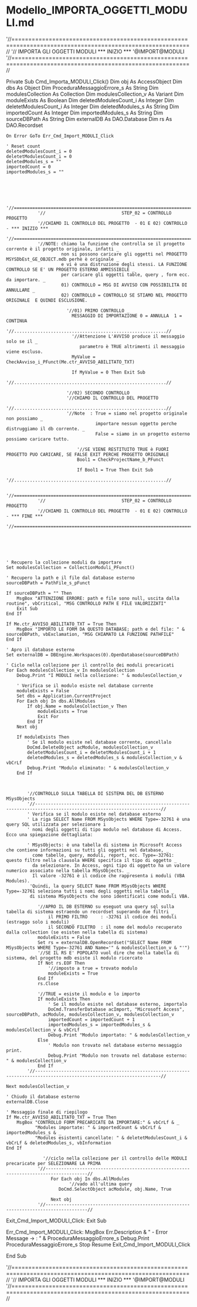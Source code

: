 # Modello_IMPORTA_OGGETTI_MODULI.md


'//==========================================================================================================//
'// IMPORTA GLI OGGETTI MODULI *** INIZIO *** '@IMPORT@MODULI
'//==========================================================================================================//


Private Sub Cmd_Importa_MODULI_Click()
    Dim obj As AccessObject
    Dim dbs As Object
    Dim ProceduraMessaggioErrore_s As String
    Dim modulesCollection As Collection
    Dim modulesCollection_v As Variant
    Dim moduleExists As Boolean
    Dim deletedModulesCount_i As Integer
    Dim deletetModulesCount_i As Integer
    Dim deletedModules_s As String
    Dim importedCount As Integer
    Dim importedModules_s As String
    Dim sourceDBPath As String
    Dim externalDB As DAO.Database
    Dim rs As DAO.Recordset
    
    On Error GoTo Err_Cmd_Import_MODULI_Click
   
    ' Reset count
    deletedModulesCount_i = 0
    deletetModulesCount_i = 0
    deletedModules_s = ""
    importedCount = 0
    importedModules_s = ""
    
    
    
    
    
                '//=====================================================================================================================//
                '//                             STEP_02 = CONTROLLO PROGETTO
                '//CHIAMO IL CONTROLLO DEL PROGETTO  - 01 E 02) CONTROLLO - *** INIZIO ***
                '//=====================================================================================================================//
                '//NOTE: chiamo la funzione che controlla se il progetto corrente è il progetto originale, infatti _
                         non si possono caricare gli oggetti nel PROGETTO MSYSDbEst_GE_OBJECT.mdb perhè è originale _
                         e vi è una distruzione degli stessi. LA FUNZIONE CONTROLLO SE E' UN PROGETTO ESTERNO AMMISSIBILE _
                         per caricare gli oggetti table, query , form ecc. da importare. _
                         01) CONTROLLO = MSG DI AVVISO CON POSSIBILITA DI ANNULLARE _
                         02) CONTROLLO = CONTROLLO SE STIAMO NEL PROGETTO ORIGINALE  E QUINDI ESCLUSIONE.
                                 
                           '//01) PRIMO CONTROLLO _
                             MESSAGGIO DI IMPORTAZIONE 0 = ANNULLA  1 = CONTINUA
                           '//..........................................................//
                             '//Attenzione L'AVVISO produce il messaggio solo se il _
                                parametro è TRUE altrimenti il messaggio viene escluso.
                             MyValue = CheckAvviso_i_PFunct(Me.ctr_AVVISO_ABILITATO_TXT)
                             
                             If MyValue = 0 Then Exit Sub
                           '//..........................................................//
                                 
                           '//02) SECONDO CONTROLLO
                           '//CHIAMO IL CONTROLLO DEL PROGETTO
                           '//..........................................................//
                           '//Note  : True = siamo nel progetto originale non possiamo _
                                      importare nessun oggetto perche distruggiamo il db corrente. _
                                      False = siamo in un progetto esterno possiamo caricare tutto.
                                          
                               '//SE VIENE RESTITUITO TRUE è FUORI PROGETTO PUO CARICARE, SE FALSE EXIT PERCHE PROGETTO ORIGINALE
                               Bool1 = CheckProjectName_b_PFunct
                               
                               If Bool1 = True Then Exit Sub
                           '//..........................................................//
                
                '//=====================================================================================================================//
                '//                             STEP_02 = CONTROLLO PROGETTO
                '//CHIAMO IL CONTROLLO DEL PROGETTO  - 01 E 02) CONTROLLO - *** FINE ***
                '//=====================================================================================================================//

    
    
    
    
    
    ' Recupero la collezione moduli da importare
    Set modulesCollection = CollectionModuli_PFunct()
    
    ' Recupero la path e il file dal database esterno
    sourceDBPath = PathFile_s_pFunct
    
    If sourceDBPath = "" Then
        MsgBox "ATTENZIONE ERRORE: path e file sono null, uscita dalla routine", vbCritical, "MSG CONTROLLO PATH E FILE VALORIZZATI"
        Exit Sub
    End If
    
    If Me.ctr_AVVISO_ABILITATO_TXT = True Then
        MsgBox "IMPORTO LE FORM DA QUESTO DATABASE; path e del file: " & sourceDBPath, vbExclamation, "MSG CHIAMATO LA FUNZIONE PATHFILE"
    End If
    
    ' Apro il database esterno
    Set externalDB = DBEngine.Workspaces(0).OpenDatabase(sourceDBPath)
    
    ' Ciclo nella collezione per il controllo dei moduli precaricati
    For Each modulesCollection_v In modulesCollection
        Debug.Print "I MODULI nella collezione: " & modulesCollection_v
        
        ' Verifica se il modulo esiste nel database corrente
        moduleExists = False
        Set dbs = Application.CurrentProject
        For Each obj In dbs.AllModules
            If obj.Name = modulesCollection_v Then
                moduleExists = True
                Exit For
            End If
        Next obj
        
        If moduleExists Then
            ' Se il modulo esiste nel database corrente, cancellalo
            DoCmd.DeleteObject acModule, modulesCollection_v
            deletetModulesCount_i = deletetModulesCount_i + 1
            deletedModules_s = deletedModules_s & modulesCollection_v & vbCrLf
            Debug.Print "Modulo eliminato: " & modulesCollection_v
        End If
        
        
        
            '//CONTROLLO SULLA TABELLA DI SISTEMA DEL DB ESTERNO MSysObjects
            '//----------------------------------------------------------------------------------------------------------------------//
            ' Verifica se il modulo esiste nel database esterno
            ' La riga SELECT Name FROM MSysObjects WHERE Type=-32761 è una query SQL utilizzata per selezionare i
            ' nomi degli oggetti di tipo modulo nel database di Access. Ecco una spiegazione dettagliata:
    
            ' MSysObjects: è una tabella di sistema in Microsoft Access che contiene informazioni su tutti gli oggetti nel database, _
              come tabelle, query, moduli, report, ecc. Type=-32761: questo filtro nella clausola WHERE specifica il tipo di oggetto _
              da selezionare. In Access, ogni tipo di oggetto ha un valore numerico associato nella tabella MSysObjects. _
              Il valore -32761 è il codice che rappresenta i moduli (VBA Modules).
             'Quindi, la query SELECT Name FROM MSysObjects WHERE Type=-32761 seleziona tutti i nomi degli oggetti nella tabella _
             di sistema MSysObjects che sono identificati come moduli VBA.
            
                '//APRO IL DB ESTERNO su eseguot una query sql sulla tabella di sistema estraendo un recordset superando due filtri _
                    il PRIMO FILTRO     : -32761 il codice dei moduli (estraggo solo i moduli) _
                    il SECONDO FILETRO  : il nome del modulo recuperato dalla collection (se esisten nella tabella di sistema)
                moduleExists = False
                Set rs = externalDB.OpenRecordset("SELECT Name FROM MSysObjects WHERE Type=-32761 AND Name='" & modulesCollection_v & "'")
                '//SE IL RS E' POPOLATO vuol dire che nella tabella di sistema, del progetto mdb esiste il modulo ricercato
                If Not rs.EOF Then
                    '//imposto a true = trovato modulo
                    moduleExists = True
                End If
                rs.Close
                
                '//TRUE = esiste il modulo e lo importo
                If moduleExists Then
                    ' Se il modulo esiste nel database esterno, importalo
                    DoCmd.TransferDatabase acImport, "Microsoft Access", sourceDBPath, acModule, modulesCollection_v, modulesCollection_v
                    importedCount = importedCount + 1
                    importedModules_s = importedModules_s & modulesCollection_v & vbCrLf
                    Debug.Print "Modulo importato: " & modulesCollection_v
                Else
                    ' Modulo non trovato nel database esterno messaggio print.
                    Debug.Print "Modulo non trovato nel database esterno: " & modulesCollection_v
                End If
            '//----------------------------------------------------------------------------------------------------------------------//
        
    Next modulesCollection_v
    
    ' Chiudo il database esterno
    externalDB.Close
    
    ' Messaggio finale di riepilogo
    If Me.ctr_AVVISO_ABILITATO_TXT = True Then
        MsgBox "CONTROLLO FORM PRECARICATE DA IMPORTARE:" & vbCrLf & _
               "Modules importate: " & importedCount & vbCrLf & importedModules_s & _
               "Modules esistenti cancellate: " & deletetModulesCount_i & vbCrLf & deletedModules_s, vbInformation
    End If
    
                  '//ciclo nella collezione per il controllo delle MODULI precaricate per SELEZIONARE LA PRIMA
                '//--------------------------------------------------------------------------------------//
                     For Each obj In dbs.AllModules
                            '//vado all'ultima query
                        DoCmd.SelectObject acModule, obj.Name, True
                    
                     Next obj
                '//--------------------------------------------------------------------------------------//

    
    

Exit_Cmd_Import_MODULI_Click:
    Exit Sub

Err_Cmd_Import_MODULI_Click:
    MsgBox Err.Description & " - Error Message -> : " & ProceduraMessaggioErrore_s
    Debug.Print ProceduraMessaggioErrore_s
    Stop
    Resume Exit_Cmd_Import_MODULI_Click

End Sub



'//==========================================================================================================//
'// IMPORTA GLI OGGETTI MODULI *** INIZIO *** '@IMPORT@MODULI
'//==========================================================================================================//



